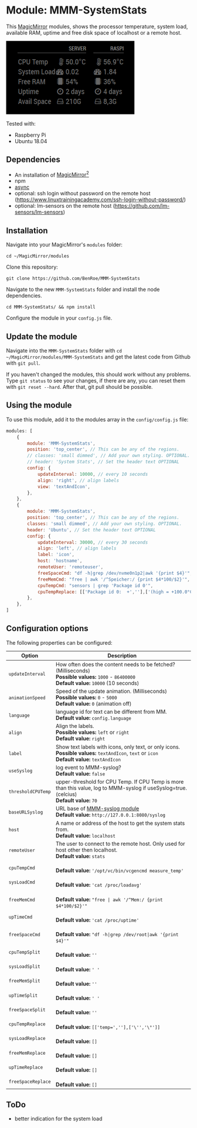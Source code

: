 # Module: MMM-SystemStats
This [MagicMirror](https://github.com/MichMich/MagicMirror) modules, shows the processor temperature, system load, available RAM, uptime and free disk space of localhost or a remote host.

![Magic-Mirror Module MMM-SystemStats screenshot](https://raw.githubusercontent.com/BenRoe/MMM-SystemStats/master/screenshot.png)

Tested with:
- Raspberry Pi
- Ubuntu 18.04

## Dependencies
- An installation of [MagicMirror<sup>2</sup>](https://github.com/MichMich/MagicMirror)
- npm
- [async](https://www.npmjs.com/package/async)
- optional: ssh login without password on the remote host (https://www.linuxtrainingacademy.com/ssh-login-without-password/)
- optional: lm-sensors on the remote host (https://github.com/lm-sensors/lm-sensors)

## Installation

Navigate into your MagicMirror's `modules` folder:
```
cd ~/MagicMirror/modules
```

Clone this repository:
```
git clone https://github.com/BenRoe/MMM-SystemStats
```

Navigate to the new `MMM-SystemStats` folder and install the node dependencies.
```
cd MMM-SystemStats/ && npm install
```

Configure the module in your `config.js` file.

## Update the module

Navigate into the `MMM-SystemStats` folder with `cd ~/MagicMirror/modules/MMM-SystemStats` and get the latest code from Github with `git pull`.

If you haven't changed the modules, this should work without any problems. Type `git status` to see your changes, if there are any, you can reset them with `git reset --hard`. After that, git pull should be possible.

## Using the module

To use this module, add it to the modules array in the `config/config.js` file:
```javascript
modules: [
	{
		module: 'MMM-SystemStats',
		position: 'top_center', // This can be any of the regions.
		// classes: 'small dimmed', // Add your own styling. OPTIONAL.
		// header: 'System Stats', // Set the header text OPTIONAL
		config: {
			updateInterval: 10000, // every 10 seconds
			align: 'right', // align labels
			view: 'textAndIcon',
		},
	},
	{
		module: 'MMM-SystemStats',
		position: 'top_center', // This can be any of the regions.
		classes: 'small dimmed', // Add your own styling. OPTIONAL.
		header: 'Ubuntu', // Set the header text OPTIONAL
		config: {
			updateInterval: 30000, // every 30 seconds
			align: 'left', // align labels
			label: 'icon',
			host: 'hostname',
			remoteUser: 'remoteuser',
			freeSpaceCmd: "df -h|grep /dev/nvme0n1p2|awk '{print $4}'",
			freeMemCmd: "free | awk '/^Speicher:/ {print $4*100/$2}'",
			cpuTempCmd: "sensors | grep 'Package id 0'",
			cpuTempReplace:	[['Package id 0:  +',''],['(high = +100.0°C, crit = +100.0°C)','']],
		},
	},
]
```

## Configuration options

The following properties can be configured:

<table width="100%">
	<thead>
		<tr>
			<th>Option</th>
			<th width="100%">Description</th>
		</tr>
	</thead>
	<tbody>
		<tr>
			<td><code>updateInterval</code></td>
			<td>How often does the content needs to be fetched? (Milliseconds)
				<br><b>Possible values:</b> <code>1000</code> - <code>86400000</code>
				<br><b>Default value:</b> <code>10000</code> (10 seconds)
			</td>
		</tr>
		<tr>
			<td><code>animationSpeed</code></td>
			<td>Speed of the update animation. (Milliseconds)
				<br><b>Possible values:</b> <code>0</code> - <code>5000</code>
				<br><b>Default value:</b> <code>0</code> (animation off)
			</td>
		</tr>
		<tr>
			<td><code>language</code></td>
			<td>language id for text can be different from MM.
				<br><b>Default value:</b> <code>config.language</code>
			</td>
		</tr>
		<tr>
			<td><code>align</code></td>
			<td>Align the labels.
				<br><b>Possible values:</b> <code>left</code> or <code>right</code>
				<br><b>Default value:</b> <code>right</code>
			</td>
		</tr>
		<tr>
			<td><code>label</code></td>
			<td>Show text labels with icons, only text, or only icons.
				<br><b>Possible values:</b> <code>textAndIcon</code>, <code>text</code> or <code>icon</code>
				<br><b>Default value:</b> <code>textAndIcon</code>
			</td>
		</tr>
		<tr>
			<td><code>useSyslog</code></td>
			<td>log event to MMM-syslog?
				<br><b>Default value:</b> <code>false</code>
			</td>
		</tr>
		<tr>
			<td><code>thresholdCPUTemp</code></td>
			<td>upper-threshold for CPU Temp. If CPU Temp is more than this value, log to MMM-syslog if useSyslog=true. (celcius)
				<br><b>Default value:</b> <code>70</code>
			</td>
		</tr>
		<tr>
			<td><code>baseURLSyslog</code></td>
			<td>URL base of <a href="https://github.com/paviro/MMM-syslog">MMM-syslog module</a>
				<br><b>Default value:</b> <code>http://127.0.0.1:8080/syslog</code>
			</td>
		</tr>
		<tr>
			<td><code>host</code></td>
			<td>A name or address of the host to get the system stats from.
				<br><b>Default value:</b> <code>localhost</code>
			</td>
		</tr>
		<tr>
			<td><code>remoteUser</code></td>
			<td>The user to connect to the remote host.
				Only used for host other then localhost.
				<br><b>Default value:</b> <code>stats</code>
			</td>
		</tr>
		<tr>
			<td><code>cpuTempCmd</code></td>
			<td>
				<br><b>Default value:</b> <code>'/opt/vc/bin/vcgencmd measure_temp'</code>
			</td>
		</tr>
		<tr>
			<td><code>sysLoadCmd</code></td>
			<td>
				<br><b>Default value:</b> <code>'cat /proc/loadavg'</code>
			</td>
		</tr>
		<tr>
			<td><code>freeMemCmd</code></td>
			<td>
				<br><b>Default value:</b> <code>"free | awk '/^Mem:/ {print $4*100/$2}'"</code>
			</td>
		</tr>
		<tr>
			<td><code>upTimeCmd</code></td>
			<td>
				<br><b>Default value:</b> <code>'cat /proc/uptime'</code>
			</td>
		</tr>
		<tr>
			<td><code>freeSpaceCmd</code></td>
			<td>
				<br><b>Default value:</b> <code>"df -h|grep /dev/root|awk '{print $4}'"</code>
			</td>
		</tr>
		<tr>
			<td><code>cpuTempSplit</code></td>
			<td>
				<br><b>Default value:</b> <code>''</code>
			</td>
		</tr>
		<tr>
			<td><code>sysLoadSplit</code></td>
			<td>
				<br><b>Default value:</b> <code>' '</code>
			</td>
		</tr>
		<tr>
			<td><code>freeMemSplit</code></td>
			<td>
				<br><b>Default value:</b> <code>''</code>
			</td>
		</tr>
		<tr>
			<td><code>upTimeSplit</code></td>
			<td>
				<br><b>Default value:</b> <code>' '</code>
			</td>
		</tr>
		<tr>
			<td><code>freeSpaceSplit</code></td>
			<td>
				<br><b>Default value:</b> <code>''</code>
			</td>
		</tr>
		<tr>
			<td><code>cpuTempReplace</code></td>
			<td>
				<br><b>Default value:</b> <code>[['temp=',''],['\'','\°']]</code>
			</td>
		</tr>
		<tr>
			<td><code>sysLoadReplace</code></td>
			<td>
				<br><b>Default value:</b> <code>[]</code>
			</td>
		</tr>
		<tr>
			<td><code>freeMemReplace</code></td>
			<td>
				<br><b>Default value:</b> <code>[]</code>
			</td>
		</tr>
		<tr>
			<td><code>upTimeReplace</code></td>
			<td>
				<br><b>Default value:</b> <code>[]</code>
			</td>
		</tr>
		<tr>
			<td><code>freeSpaceReplace</code></td>
			<td>
				<br><b>Default value:</b> <code>[]</code>
			</td>
		</tr>
	</tbody>
</table>

## ToDo
- better indication for the system load
